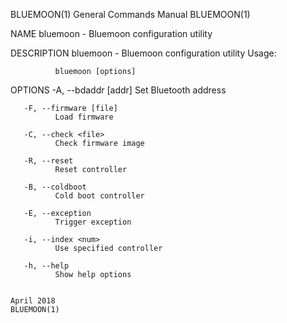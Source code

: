 BLUEMOON(1)                                                                                General Commands Manual                                                                                BLUEMOON(1)

NAME
       bluemoon - Bluemoon configuration utility

DESCRIPTION
       bluemoon - Bluemoon configuration utility Usage:

              bluemoon [options]

OPTIONS
       -A, --bdaddr [addr]
              Set Bluetooth address

       -F, --firmware [file]
              Load firmware

       -C, --check <file>
              Check firmware image

       -R, --reset
              Reset controller

       -B, --coldboot
              Cold boot controller

       -E, --exception
              Trigger exception

       -i, --index <num>
              Use specified controller

       -h, --help
              Show help options

                                                                                                  April 2018                                                                                      BLUEMOON(1)
